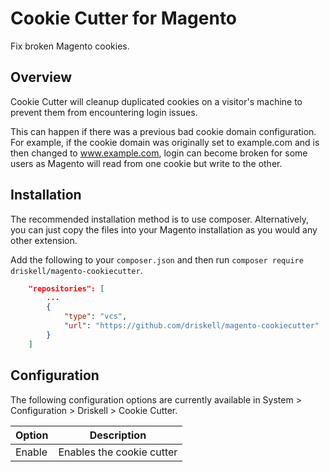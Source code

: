# Cookie Cutter for Magento

Fix broken Magento cookies.

## Overview

Cookie Cutter will cleanup duplicated cookies on a visitor's machine to prevent them from encountering login issues.

This can happen if there was a previous bad cookie domain configuration. For example, if the cookie domain was originally set to example.com and is then changed to www.example.com, login can become broken for some users as Magento will read from one cookie but write to the other.

## Installation

The recommended installation method is to use composer. Alternatively, you can just copy the files into your Magento installation as you would any other extension.

Add the following to your `composer.json` and then run `composer require driskell/magento-cookiecutter`.

```json
    "repositories": [
        ...
        {
            "type": "vcs",
            "url": "https://github.com/driskell/magento-cookiecutter"
        }
    ]
```

## Configuration

The following configuration options are currently available in System > Configuration > Driskell > Cookie Cutter.

Option | Description
--- | ---
Enable | Enables the cookie cutter
